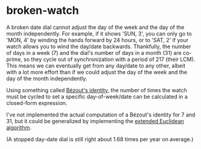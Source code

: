 # broken-watch

A broken date dial cannot adjust the day of the week and the day of the month independently.
For example, if it shows 'SUN, 3', you can only go to 'MON, 4' by winding the hands forward
by 24 hours, or to 'SAT, 2' if your watch allows you to wind the day/date backwards.
Thankfully, the number of days in a week (7) and the dial's number of days in a month (31)
are co-prime, so they cycle out of synchronization with a period of 217 (their LCM). This
means we can eventually get from any day/date to any other, albeit with a lot more effort
than if we could adjust the day of the week and the day of the month independently.

Using something called [Bézout's identity](https://en.wikipedia.org/wiki/Bézout's_identity),
the number of times the watch must be cycled to set a specific day-of-week/date can be calculated
in a closed-form expression.

I've not implemented the actual computation of a Bézout's identity for 7 and 31, but it
could be generalized by implementing the [extended Euclidean algorithm](https://en.wikipedia.org/wiki/Extended_Euclidean_algorithm).

(A stopped day-date dial is still right about 1.68 times per year on average.)
